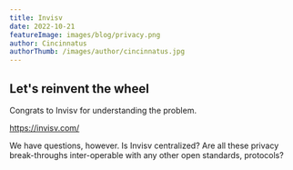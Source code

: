 ```yaml
---
title: Invisv
date: 2022-10-21
featureImage: images/blog/privacy.png
author: Cincinnatus
authorThumb: /images/author/cincinnatus.jpg
---
```


## Let's reinvent the wheel

Congrats to Invisv for understanding the problem.

https://invisv.com/

We have questions, however. Is Invisv centralized? Are all these privacy break-throughs inter-operable with any other open standards, protocols?